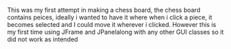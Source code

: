This was my first attempt in making a chess board, the chess board contains peices, ideally i wanted to have it where when i click a piece, it becomes selected and I could move it wherever i clicked. However this is my first time using JFrame and JPanelalong with any other GUI classes so it did not work as intended
